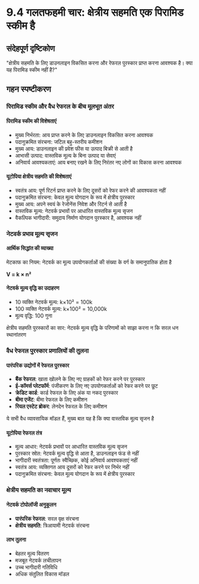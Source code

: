 # 9.4 गलतफहमी चार: क्षेत्रीय सहमति एक पिरामिड स्कीम है

## संदेहपूर्ण दृष्टिकोण
"क्षेत्रीय सहमति के लिए डाउनलाइन विकसित करना और रेफरल पुरस्कार प्राप्त करना आवश्यक है। क्या यह पिरामिड स्कीम नहीं है?"

## गहन स्पष्टीकरण

### पिरामिड स्कीम और वैध रेफरल के बीच मूलभूत अंतर

#### पिरामिड स्कीम की विशेषताएं
- मुख्य निर्भरता: आय प्राप्त करने के लिए डाउनलाइन विकसित करना आवश्यक
- पदानुक्रमित संरचना: जटिल बहु-स्तरीय कमीशन
- मुख्य आय: डाउनलाइन की प्रवेश फीस या उत्पाद बिक्री से आती है
- आभासी उत्पाद: वास्तविक मूल्य के बिना उत्पाद या सेवाएं
- अनिवार्य आवश्यकताएं: आय बनाए रखने के लिए निरंतर नए लोगों का विकास करना आवश्यक

#### यूटोपिया क्षेत्रीय सहमति की विशेषताएं
- स्वतंत्र आय: पूर्ण रिटर्न प्राप्त करने के लिए दूसरों को रेफर करने की आवश्यकता नहीं
- पदानुक्रमित संरचना: केवल मूल्य योगदान के रूप में क्षेत्रीय पुरस्कार
- मुख्य आय: अपने स्वयं के रेजोनेंस निवेश और रिटर्न से आती है
- वास्तविक मूल्य: नेटवर्क प्रभावों पर आधारित वास्तविक मूल्य सृजन
- वैकल्पिक भागीदारी: समुदाय निर्माण योगदान पुरस्कार है, आवश्यक नहीं

### नेटवर्क प्रभाव मूल्य सृजन

#### आर्थिक सिद्धांत की व्याख्या
मेटकाफ का नियम: नेटवर्क का मूल्य उपयोगकर्ताओं की संख्या के वर्ग के समानुपातिक होता है

**V = k × n²**

#### नेटवर्क मूल्य वृद्धि का उदाहरण
- 10 व्यक्ति नेटवर्क मूल्य: k×10² = 100k
- 100 व्यक्ति नेटवर्क मूल्य: k×100² = 10,000k
- मूल्य वृद्धि: 100 गुना

क्षेत्रीय सहमति पुरस्कारों का सार: नेटवर्क मूल्य वृद्धि के परिणामों को साझा करना न कि सरल धन स्थानांतरण

### वैध रेफरल पुरस्कार प्रणालियों की तुलना

#### पारंपरिक उद्योगों में रेफरल पुरस्कार
- **बैंक रेफरल**: खाता खोलने के लिए नए ग्राहकों को रेफर करने पर पुरस्कार
- **ई-कॉमर्स प्लेटफॉर्म**: पंजीकरण के लिए नए उपयोगकर्ताओं को रेफर करने पर छूट
- **क्रेडिट कार्ड**: कार्ड रेफरल के लिए अंक या नकद पुरस्कार
- **बीमा एजेंट**: बीमा रेफरल के लिए कमीशन
- **रियल एस्टेट ब्रोकर**: लेनदेन रेफरल के लिए कमीशन

ये सभी वैध व्यावसायिक मॉडल हैं, मुख्य बात यह है कि क्या वास्तविक मूल्य सृजन है

#### यूटोपिया रेफरल तंत्र
- मूल्य आधार: नेटवर्क प्रभावों पर आधारित वास्तविक मूल्य सृजन
- पुरस्कार स्रोत: नेटवर्क मूल्य वृद्धि से आता है, डाउनलाइन फंड से नहीं
- भागीदारी स्वतंत्रता: पूर्णतः स्वैच्छिक, कोई अनिवार्य आवश्यकताएं नहीं
- स्वतंत्र आय: व्यक्तिगत आय दूसरों को रेफर करने पर निर्भर नहीं
- पदानुक्रमित संरचना: केवल मूल्य योगदान के रूप में क्षेत्रीय पुरस्कार

### क्षेत्रीय सहमति का नवाचार मूल्य

#### नेटवर्क टोपोलॉजी अनुकूलन
- **पारंपरिक रेफरल**: सरल वृक्ष संरचना
- **क्षेत्रीय सहमति**: त्रिआयामी नेटवर्क संरचना

#### लाभ तुलना
- बेहतर मूल्य वितरण
- मजबूत नेटवर्क लचीलापन
- उच्च भागीदारी गतिविधि
- अधिक संतुलित विकास मॉडल